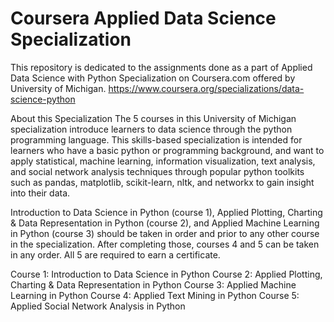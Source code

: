 # Coursera Applied Data Science Specialization
This repository is dedicated to the assignments done as a part of Applied Data Science with Python Specialization
on Coursera.com offered by University of Michigan.
https://www.coursera.org/specializations/data-science-python

About this Specialization
The 5 courses in this University of Michigan specialization introduce learners to data science through the python programming language. This skills-based specialization is intended for learners who have a basic python or programming background, and want to apply statistical, machine learning, information visualization, text analysis, and social network analysis techniques through popular python toolkits such as pandas, matplotlib, scikit-learn, nltk, and networkx to gain insight into their data.

Introduction to Data Science in Python (course 1), Applied Plotting, Charting & Data Representation in Python (course 2), and Applied Machine Learning in Python (course 3) should be taken in order and prior to any other course in the specialization. After completing those, courses 4 and 5 can be taken in any order. All 5 are required to earn a certificate.

Course 1: Introduction to Data Science in Python
Course 2: Applied Plotting, Charting & Data Representation in Python
Course 3: Applied Machine Learning in Python
Course 4: Applied Text Mining in Python
Course 5: Applied Social Network Analysis in Python
